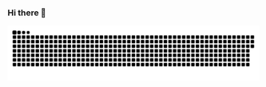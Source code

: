 ### Hi there 👋
![Snake animation](https://github.com/lalvessiqueira/lalvessiqueira/blob/output/github-contribution-grid-snake.svg)
